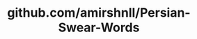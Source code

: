 ---
layout: post
title: github.com/amirshnll/Persian-Swear-Words
categories: link
tags: [انگلیسی, برنامه‌نویسی]
---
